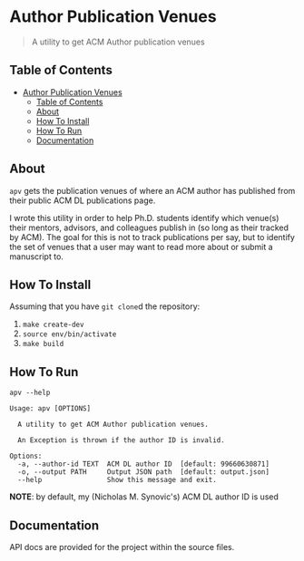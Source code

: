 # Author Publication Venues

> A utility to get ACM Author publication venues

## Table of Contents

- [Author Publication Venues](#author-publication-venues)
  - [Table of Contents](#table-of-contents)
  - [About](#about)
  - [How To Install](#how-to-install)
  - [How To Run](#how-to-run)
  - [Documentation](#documentation)

## About

`apv` gets the publication venues of where an ACM author has published from
their public ACM DL publications page.

I wrote this utility in order to help Ph.D. students identify which venue(s)
their mentors, advisors, and colleagues publish in (so long as their tracked by
ACM). The goal for this is not to track publications per say, but to identify
the set of venues that a user may want to read more about or submit a manuscript
to.

## How To Install

Assuming that you have `git clone`d the repository:

1. `make create-dev`
1. `source env/bin/activate`
1. `make build`

## How To Run

`apv --help`

```shell
Usage: apv [OPTIONS]

  A utility to get ACM Author publication venues.

  An Exception is thrown if the author ID is invalid.

Options:
  -a, --author-id TEXT  ACM DL author ID  [default: 99660630871]
  -o, --output PATH     Output JSON path  [default: output.json]
  --help                Show this message and exit.
```

**NOTE**: by default, my (Nicholas M. Synovic's) ACM DL author ID is used

## Documentation

API docs are provided for the project within the source files.
